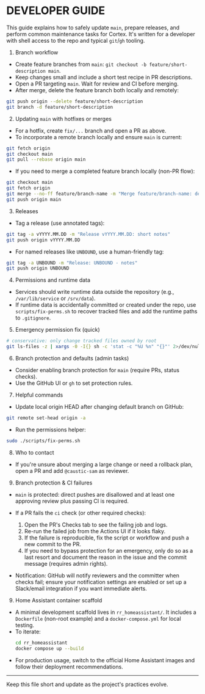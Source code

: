DEVELOPER GUIDE
===============

This guide explains how to safely update `main`, prepare releases, and perform common maintenance tasks for Cortex. It's written for a developer with shell access to the repo and typical `git`/`gh` tooling.

1) Branch workflow

- Create feature branches from `main`: `git checkout -b feature/short-description main`.
- Keep changes small and include a short test recipe in PR descriptions.
- Open a PR targeting `main`. Wait for review and CI before merging.
- After merge, delete the feature branch both locally and remotely:

```bash
git push origin --delete feature/short-description
git branch -d feature/short-description
```

2) Updating `main` with hotfixes or merges

- For a hotfix, create `fix/...` branch and open a PR as above.
- To incorporate a remote branch locally and ensure `main` is current:

```bash
git fetch origin
git checkout main
git pull --rebase origin main
```

- If you need to merge a completed feature branch locally (non-PR flow):

```bash
git checkout main
git fetch origin
git merge --no-ff feature/branch-name -m "Merge feature/branch-name: description"
git push origin main
```

3) Releases

- Tag a release (use annotated tags):

```bash
git tag -a vYYYY.MM.DD -m "Release vYYYY.MM.DD: short notes"
git push origin vYYYY.MM.DD
```

- For named releases like `UNBOUND`, use a human-friendly tag:

```bash
git tag -a UNBOUND -m "Release: UNBOUND - notes"
git push origin UNBOUND
```

4) Permissions and runtime data

- Services should write runtime data outside the repository (e.g., `/var/lib/service` or `/srv/data`).
- If runtime data is accidentally committed or created under the repo, use `scripts/fix-perms.sh` to recover tracked files and add the runtime paths to `.gitignore`.

5) Emergency permission fix (quick)

```bash
# conservative: only change tracked files owned by root
git ls-files -z | xargs -0 -I{} sh -c 'stat -c "%U %n" "{}"' 2>/dev/null | awk '$1=="root" {print substr($0, index($0,$2))}' | sed 's/^\.\///' | sort -u | xargs -r -I{} sudo chown $(whoami):$(whoami) "{}"
```

6) Branch protection and defaults (admin tasks)

- Consider enabling branch protection for `main` (require PRs, status checks).
- Use the GitHub UI or `gh` to set protection rules.

7) Helpful commands

- Update local origin HEAD after changing default branch on GitHub:

```bash
git remote set-head origin -a
```

- Run the permissions helper:

```bash
sudo ./scripts/fix-perms.sh
```

8) Who to contact

- If you're unsure about merging a large change or need a rollback plan, open a PR and add `@caustic-sam` as reviewer.

9) Branch protection & CI failures

- `main` is protected: direct pushes are disallowed and at least one approving review plus passing CI is required.
- If a PR fails the `ci` check (or other required checks):
  1. Open the PR's Checks tab to see the failing job and logs.
  2. Re-run the failed job from the Actions UI if it looks flaky.
  3. If the failure is reproducible, fix the script or workflow and push a new commit to the PR.
  4. If you need to bypass protection for an emergency, only do so as a last resort and document the reason in the issue and the commit message (requires admin rights).

- Notification: GitHub will notify reviewers and the committer when checks fail; ensure your notification settings are enabled or set up a Slack/email integration if you want immediate alerts.

9) Home Assistant container scaffold

- A minimal development scaffold lives in `rr_homeassistant/`. It includes a `Dockerfile` (non-root example) and a `docker-compose.yml` for local testing.
- To iterate:
  ```bash
  cd rr_homeassistant
  docker compose up --build
  ```
- For production usage, switch to the official Home Assistant images and follow their deployment recommendations.

---

Keep this file short and update as the project's practices evolve.
